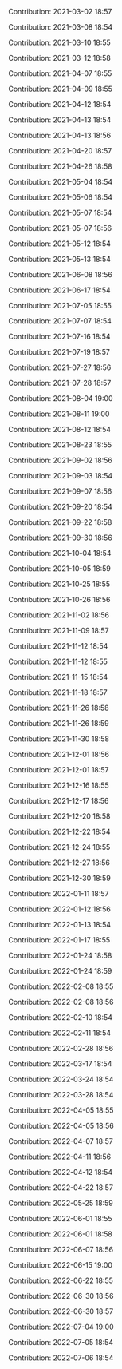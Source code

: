 Contribution: 2021-03-02 18:57

Contribution: 2021-03-08 18:54

Contribution: 2021-03-10 18:55

Contribution: 2021-03-12 18:58

Contribution: 2021-04-07 18:55

Contribution: 2021-04-09 18:55

Contribution: 2021-04-12 18:54

Contribution: 2021-04-13 18:54

Contribution: 2021-04-13 18:56

Contribution: 2021-04-20 18:57

Contribution: 2021-04-26 18:58

Contribution: 2021-05-04 18:54

Contribution: 2021-05-06 18:54

Contribution: 2021-05-07 18:54

Contribution: 2021-05-07 18:56

Contribution: 2021-05-12 18:54

Contribution: 2021-05-13 18:54

Contribution: 2021-06-08 18:56

Contribution: 2021-06-17 18:54

Contribution: 2021-07-05 18:55

Contribution: 2021-07-07 18:54

Contribution: 2021-07-16 18:54

Contribution: 2021-07-19 18:57

Contribution: 2021-07-27 18:56

Contribution: 2021-07-28 18:57

Contribution: 2021-08-04 19:00

Contribution: 2021-08-11 19:00

Contribution: 2021-08-12 18:54

Contribution: 2021-08-23 18:55

Contribution: 2021-09-02 18:56

Contribution: 2021-09-03 18:54

Contribution: 2021-09-07 18:56

Contribution: 2021-09-20 18:54

Contribution: 2021-09-22 18:58

Contribution: 2021-09-30 18:56

Contribution: 2021-10-04 18:54

Contribution: 2021-10-05 18:59

Contribution: 2021-10-25 18:55

Contribution: 2021-10-26 18:56

Contribution: 2021-11-02 18:56

Contribution: 2021-11-09 18:57

Contribution: 2021-11-12 18:54

Contribution: 2021-11-12 18:55

Contribution: 2021-11-15 18:54

Contribution: 2021-11-18 18:57

Contribution: 2021-11-26 18:58

Contribution: 2021-11-26 18:59

Contribution: 2021-11-30 18:58

Contribution: 2021-12-01 18:56

Contribution: 2021-12-01 18:57

Contribution: 2021-12-16 18:55

Contribution: 2021-12-17 18:56

Contribution: 2021-12-20 18:58

Contribution: 2021-12-22 18:54

Contribution: 2021-12-24 18:55

Contribution: 2021-12-27 18:56

Contribution: 2021-12-30 18:59

Contribution: 2022-01-11 18:57

Contribution: 2022-01-12 18:56

Contribution: 2022-01-13 18:54

Contribution: 2022-01-17 18:55

Contribution: 2022-01-24 18:58

Contribution: 2022-01-24 18:59

Contribution: 2022-02-08 18:55

Contribution: 2022-02-08 18:56

Contribution: 2022-02-10 18:54

Contribution: 2022-02-11 18:54

Contribution: 2022-02-28 18:56

Contribution: 2022-03-17 18:54

Contribution: 2022-03-24 18:54

Contribution: 2022-03-28 18:54

Contribution: 2022-04-05 18:55

Contribution: 2022-04-05 18:56

Contribution: 2022-04-07 18:57

Contribution: 2022-04-11 18:56

Contribution: 2022-04-12 18:54

Contribution: 2022-04-22 18:57

Contribution: 2022-05-25 18:59

Contribution: 2022-06-01 18:55

Contribution: 2022-06-01 18:58

Contribution: 2022-06-07 18:56

Contribution: 2022-06-15 19:00

Contribution: 2022-06-22 18:55

Contribution: 2022-06-30 18:56

Contribution: 2022-06-30 18:57

Contribution: 2022-07-04 19:00

Contribution: 2022-07-05 18:54

Contribution: 2022-07-06 18:54

